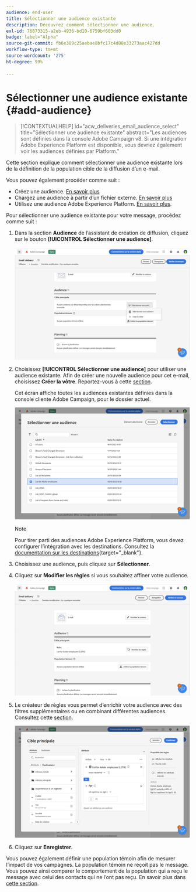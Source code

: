 ```yaml
---
audience: end-user
title: Sélectionner une audience existante
description: Découvrez comment sélectionner une audience.
exl-id: 76873315-a2eb-4936-bd10-6759bf603dd0
badge: label="Alpha"
source-git-commit: fb6e389c25aebae8bfc17c4d88e33273aac427dd
workflow-type: tm+mt
source-wordcount: '275'
ht-degree: 99%

---
```



# Sélectionner une audience existante {#add-audience}

>[!CONTEXTUALHELP]
>id="acw_deliveries_email_audience_select"
>title="Sélectionner une audience existante"
>abstract="Les audiences sont définies dans la console Adobe Campaign v8. Si une intégration Adobe Experience Platform est disponible, vous devriez également voir les audiences définies par Platform."

Cette section explique comment sélectionner une audience existante lors de la définition de la population cible de la diffusion d’un e-mail.

Vous pouvez également procéder comme suit :

* Créez une audience. [En savoir plus](segment-builder.md)
* Chargez une audience à partir d’un fichier externe. [En savoir plus](file-audience.md)
* Utilisez une audience Adobe Experience Platform. [En savoir plus](aep-audience.md).


Pour sélectionner une audience existante pour votre message, procédez comme suit :

1. Dans la section **Audience** de l’assistant de création de diffusion, cliquez sur le bouton **[!UICONTROL Sélectionner une audience]**.

   ![](assets/create-audience.png)

1. Choisissez **[!UICONTROL Sélectionner une audience]** pour utiliser une audience existante. Afin de créer une nouvelle audience pour cet e-mail, choisissez **Créer la vôtre**. Reportez-vous à cette [section](segment-builder.md).

   Cet écran affiche toutes les audiences existantes définies dans la console cliente Adobe Campaign, pour le dossier actuel.

   ![](assets/create-audience2.png)

   >[!NOTE]
   >
   >Pour tirer parti des audiences Adobe Experience Platform, vous devez configurer l’intégration avec les destinations. Consultez la [documentation sur les destinations](https://experienceleague.adobe.com/docs/experience-platform/destinations/home.html?lang=fr){target="_blank"}.

1. Choisissez une audience, puis cliquez sur **Sélectionner**.

1. Cliquez sur **Modifier les règles** si vous souhaitez affiner votre audience.

   ![](assets/create-audience3.png)

1. Le créateur de règles vous permet d’enrichir votre audience avec des filtres supplémentaires ou en combinant différentes audiences. Consultez cette [section](segment-builder.md).

   ![](assets/create-audience4.png)

1. Cliquez sur **Enregistrer**.

Vous pouvez également définir une population témoin afin de mesurer l’impact de vos campagnes. La population témoin ne reçoit pas le message. Vous pouvez ainsi comparer le comportement de la population qui a reçu le message avec celui des contacts qui ne l’ont pas reçu. En savoir plus dans [cette section](control-group.md).